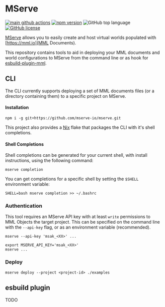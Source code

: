 # MServe

[![main github actions](https://github.com/mserve-io/mserve/actions/workflows/main.yaml/badge.svg)](https://github.com/mserve-io/mserve/actions/workflows/main.yaml)
[![npm version](https://img.shields.io/npm/v/%40mserve-io%2Fmserve?style=flat)](https://www.npmjs.com/package/@mserve-io/mserve)
![GitHub top language](https://img.shields.io/github/languages/top/mserve-io/mserve) [![GitHub license](https://img.shields.io/badge/license-MIT-blue.svg)](https://github.com/mserve-io/mserve/blob/main/LICENSE)

[MServe](https://mserve.io) allows you to easily create and host virtual worlds populated with [https://mml.io](MML Documents).

This repository contains tools to aid in deploying your MML documents and world configurations to MServe from the command line or as hook for [esbuild-plugin-mml](https://github.com/mml-io/esbuild-plugin-mml).

## CLI

The CLI currently supports deploying a set of MML documents files (or a directory containing them) to a specific project on MServe.

#### Installation

```
npm i -g git+https://github.com/mserve-io/mserve.git
```

This project also provides a [Nix](https://nixos.org) flake that packages the CLI with it's shell completions.

#### Shell Completions

Shell completions can be generated for your current shell, with install instructions, using the following command:

```shell
mserve completion
```

You can get completions for a specific shell by setting the `$SHELL` environment variable:

```shell
SHELL=bash mserve completion >> ~/.bashrc
```

### Authentication

This tool requires an MServe API key with at least `write` permissions to MML Objects the target project. This can be specified on the command line with the `--api-key` flag, or as an environment variable (recommended).

```shell
mserve --api-key 'msak_<XX>' ...
```

```shell
export MSERVE_API_KEY='msak_<XX>'
mserve ...
```

### Deploy
```
mserve deploy --project <project-id> ./examples
```

## esbuild plugin

TODO
